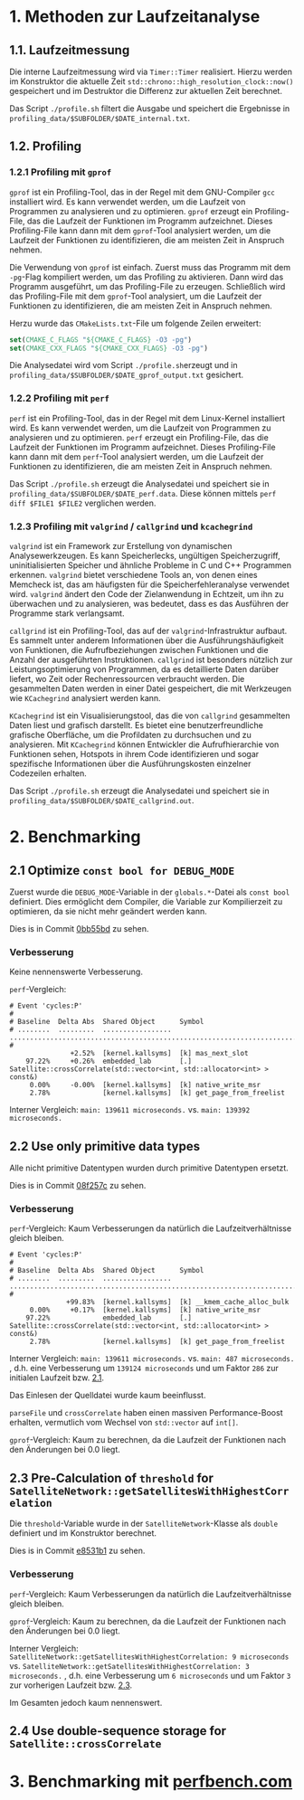 # 1. Methoden zur Laufzeitanalyse

## 1.1. Laufzeitmessung

Die interne Laufzeitmessung wird via `Timer::Timer` realisiert. Hierzu werden im Konstruktor die aktuelle Zeit
`std::chrono::high_resolution_clock::now()` gespeichert und im Destruktor die Differenz zur aktuellen Zeit berechnet.

Das Script `./profile.sh` filtert die Ausgabe und speichert die Ergebnisse
in `profiling_data/$SUBFOLDER/$DATE_internal.txt`.

## 1.2. Profiling

### 1.2.1 Profiling mit `gprof`

`gprof` ist ein Profiling-Tool, das in der Regel mit dem GNU-Compiler `gcc` installiert wird. Es kann verwendet werden,
um die Laufzeit von Programmen zu analysieren und zu optimieren. `gprof` erzeugt ein Profiling-File, das die Laufzeit
der Funktionen im Programm aufzeichnet. Dieses Profiling-File kann dann mit dem `gprof`-Tool analysiert werden, um die
Laufzeit der Funktionen zu identifizieren, die am meisten Zeit in Anspruch nehmen.

Die Verwendung von `gprof` ist einfach. Zuerst muss das Programm mit dem `-pg`-Flag kompiliert werden, um das Profiling
zu aktivieren. Dann wird das Programm ausgeführt, um das Profiling-File zu erzeugen. Schließlich wird das Profiling-File
mit dem `gprof`-Tool analysiert, um die Laufzeit der Funktionen zu identifizieren, die am meisten Zeit in Anspruch
nehmen.

Herzu wurde das `CMakeLists.txt`-File um folgende Zeilen erweitert:

```cmake
set(CMAKE_C_FLAGS "${CMAKE_C_FLAGS} -O3 -pg")
set(CMAKE_CXX_FLAGS "${CMAKE_CXX_FLAGS} -O3 -pg")
```

Die Analysedatei wird vom Script `./profile.sh`erzeugt und in `profiling_data/$SUBFOLDER/$DATE_gprof_output.txt`
gesichert.

### 1.2.2 Profiling mit `perf`

`perf` ist ein Profiling-Tool, das in der Regel mit dem Linux-Kernel installiert wird. Es kann verwendet werden, um die
Laufzeit von Programmen zu analysieren und zu optimieren. `perf` erzeugt ein Profiling-File, das die Laufzeit der
Funktionen im Programm aufzeichnet. Dieses Profiling-File kann dann mit dem `perf`-Tool analysiert werden, um die
Laufzeit
der Funktionen zu identifizieren, die am meisten Zeit in Anspruch nehmen.

Das Script `./profile.sh` erzeugt die Analysedatei und speichert sie in `profiling_data/$SUBFOLDER/$DATE_perf.data`.
Diese können mittels `perf diff $FILE1 $FILE2` verglichen werden.

### 1.2.3 Profiling mit `valgrind` / `callgrind` und `kcachegrind`

`valgrind` ist ein Framework zur Erstellung von dynamischen Analysewerkzeugen. Es kann Speicherlecks, ungültigen
Speicherzugriff, uninitialisierten Speicher und ähnliche Probleme in C und C++ Programmen erkennen. `valgrind` bietet
verschiedene Tools an, von denen eines Memcheck ist, das am häufigsten für die Speicherfehleranalyse verwendet wird.
`valgrind` ändert den Code der Zielanwendung in Echtzeit, um ihn zu überwachen und zu analysieren, was bedeutet, dass es
das Ausführen der Programme stark verlangsamt.

`callgrind` ist ein Profiling-Tool, das auf der `valgrind`-Infrastruktur aufbaut. Es sammelt unter anderem Informationen
über die Ausführungshäufigkeit von Funktionen, die Aufrufbeziehungen zwischen Funktionen und die Anzahl der ausgeführten
Instruktionen. `callgrind` ist besonders nützlich zur Leistungsoptimierung von Programmen, da es detaillierte Daten
darüber liefert, wo Zeit oder Rechenressourcen verbraucht werden. Die gesammelten Daten werden in einer Datei
gespeichert, die mit Werkzeugen wie `KCachegrind` analysiert werden kann.

`KCachegrind` ist ein Visualisierungstool, das die von `callgrind`
gesammelten Daten liest und grafisch darstellt. Es bietet eine benutzerfreundliche grafische Oberfläche, um die
Profildaten zu durchsuchen und zu analysieren. Mit `KCachegrind` können Entwickler die Aufrufhierarchie von Funktionen
sehen, Hotspots in ihrem Code identifizieren und sogar spezifische Informationen über die Ausführungskosten einzelner
Codezeilen erhalten.

Das Script `./profile.sh` erzeugt die Analysedatei und speichert sie in `profiling_data/$SUBFOLDER/$DATE_callgrind.out`.

# 2. Benchmarking

## 2.1 Optimize `const bool for DEBUG_MODE`

Zuerst wurde die `DEBUG_MODE`-Variable in der `globals.*`-Datei als `const bool` definiert. Dies ermöglicht dem
Compiler,
die Variable zur Kompilierzeit zu optimieren, da sie nicht mehr geändert werden kann.

Dies is in Commit [0bb55bd](https://github.com/mast1027/embedded-lab/commit/0bb55bd34046d5f741aa47e384e241656bb830c1) zu
sehen.

### Verbesserung

Keine nennenswerte Verbesserung.

`perf`-Vergleich:

```shell
# Event 'cycles:P'
#
# Baseline  Delta Abs  Shared Object      Symbol                                                                      
# ........  .........  .................  ............................................................................
#
               +2.52%  [kernel.kallsyms]  [k] mas_next_slot
    97.22%     +0.26%  embedded_lab       [.] Satellite::crossCorrelate(std::vector<int, std::allocator<int> > const&)
     0.00%     -0.00%  [kernel.kallsyms]  [k] native_write_msr
     2.78%             [kernel.kallsyms]  [k] get_page_from_freelist
```

Interner Vergleich:
`main: 139611 microseconds.` vs. `main: 139392 microseconds.`

## 2.2 Use only primitive data types

Alle nicht primitive Datentypen wurden durch primitive Datentypen ersetzt.

Dies is in Commit [08f257c](https://github.com/mast1027/embedded-lab/commit/08f257c1e818d19ffa321025ddd2494e088eccce) zu
sehen.

### Verbesserung

`perf`-Vergleich:
Kaum Verbesserungen da natürlich die Laufzeitverhältnisse gleich bleiben.

```shell
# Event 'cycles:P'
#
# Baseline  Delta Abs  Shared Object      Symbol                                                                      
# ........  .........  .................  ............................................................................
#
              +99.83%  [kernel.kallsyms]  [k] __kmem_cache_alloc_bulk
     0.00%     +0.17%  [kernel.kallsyms]  [k] native_write_msr
    97.22%             embedded_lab       [.] Satellite::crossCorrelate(std::vector<int, std::allocator<int> > const&)
     2.78%             [kernel.kallsyms]  [k] get_page_from_freelist
```

Interner Vergleich:
`main: 139611 microseconds.` vs. `main: 487 microseconds.` , d.h. eine Verbesserung um `139124 microseconds` und um
Faktor `286` zur initialen Laufzeit bzw. [2.1](#21-optimize-const-bool-for-debug_mode).

Das Einlesen der Quelldatei wurde kaum beeinflusst.

`parseFile` und `crossCorrelate` haben einen massiven Performance-Boost erhalten, vermutlich vom Wechsel
von `std::vector` auf `int[]`.

`gprof`-Vergleich:
Kaum zu berechnen, da die Laufzeit der Funktionen nach den Änderungen bei 0.0 liegt.

## 2.3 Pre-Calculation of `threshold` for `SatelliteNetwork::getSatellitesWithHighestCorrelation`

Die `threshold`-Variable wurde in der `SatelliteNetwork`-Klasse als `double` definiert und im Konstruktor berechnet.

Dies is in Commit [e8531b1](https://github.com/mast1027/embedded-lab/commit/e8531b1fa6f622b8016b34b53fc150f4efb95c82) zu
sehen.

### Verbesserung

`perf`-Vergleich:
Kaum Verbesserungen da natürlich die Laufzeitverhältnisse gleich bleiben.

`gprof`-Vergleich:
Kaum zu berechnen, da die Laufzeit der Funktionen nach den Änderungen bei 0.0 liegt.

Interner Vergleich:
`SatelliteNetwork::getSatellitesWithHighestCorrelation: 9 microseconds`
vs. `SatelliteNetwork::getSatellitesWithHighestCorrelation: 3 microseconds.` , d.h. eine Verbesserung
um `6 microseconds` und um Faktor `3` zur vorherigen Laufzeit bzw. [2.3](#22-use-only-primitive-data-types).

Im Gesamten jedoch kaum nennenswert.

## 2.4 Use double-sequence storage for `Satellite::crossCorrelate`

# 3. Benchmarking mit [perfbench.com](https://perfbench.com/)